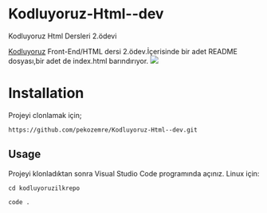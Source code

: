 # Kodluyoruz-Html--dev
Kodluyoruz Html Dersleri 2.ödevi

[Kodluyoruz](https://www.kodluyoruz.org) Front-End/HTML dersi 2.ödev.İçerisinde bir adet README dosyası,bir adet de index.html barındırıyor.
![](/img/ekran.png)

# Installation

Projeyi clonlamak için;
```
https://github.com/pekozemre/Kodluyoruz-Html--dev.git
```
## Usage

Projeyi klonladıktan sonra Visual Studio Code programında açınız.
Linux için:

```
cd kodluyoruzilkrepo

code . 
```
